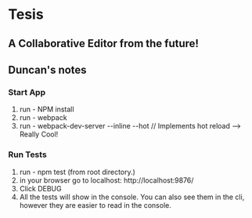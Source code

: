 # Tesis #
## A Collaborative Editor from the future! ##

## Duncan's notes ##

### Start App ###
 1. run - NPM install
 2. run - webpack
 3. run - webpack-dev-server --inline --hot // Implements hot reload --> Really Cool!

### Run Tests ###
 1. run - npm test (from root directory.)
 2. in your browser go to localhost: http://localhost:9876/
 3. Click DEBUG
 4. All the tests will show in the console. You can also see them in the cli, however they are easier to read in the console.

